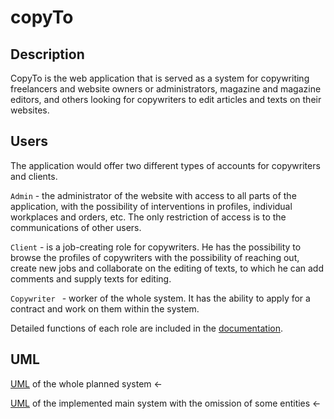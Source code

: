 # copyTo

## Description 

CopyTo is the web application that is served as a system for copywriting freelancers and website owners or administrators, magazine and magazine editors, and others looking for copywriters to edit articles and texts on their websites.

## Users

The application would offer two different types of accounts for copywriters and clients.

``Admin`` - the administrator of the website with access to all parts of the application, with the possibility of interventions in profiles, individual workplaces and orders, etc. The only restriction of access is to the communications of other users.

``Client`` - is a job-creating role for copywriters. He has the possibility to browse the profiles of copywriters with the possibility of reaching out, create new jobs and collaborate on the editing of texts, to which he can add comments and supply texts for editing.

``Copywriter `` - worker of the whole system. It has the ability to apply for a contract and work on them within the system.

Detailed functions of each role are included in the [documentation](https://github.com/noamorii/copyTo/blob/master/Semestral_work/Dokumentace/SRS%20-%20Copyto.pdf).

## UML

[UML](https://github.com/noamorii/copyTo/blob/master/Semestral_work/ClassDiagram/Class%20DiagramF.png) of the whole planned system <-

[UML](https://github.com/noamorii/copyTo/blob/master/Semestral_work/ClassDiagram/Class%20DiagramS.jpg) of the implemented main system with the omission of some entities <-



